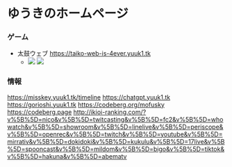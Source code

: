# ゆうきのホームページ

### ゲーム
- 太鼓ウェブ https://taiko-web-is-4ever.yuuk1.tk
    - ![](https://badgen.net/uptime-robot/status/m794076910-3b2cafc4b1e16f56a6094840?label=%E5%A4%AA%E9%BC%93%E3%82%A6%E3%82%A7%E3%83%96&cache=300) ![](https://badgen.net/uptime-robot/month/m794076910-3b2cafc4b1e16f56a6094840?label=%E5%A4%AA%E9%BC%93%E3%82%A6%E3%82%A7%E3%83%96&cache=3600)

### 情報
https://misskey.yuuk1.tk/timeline https://chatgpt.yuuk1.tk https://gorioshi.yuuk1.tk https://codeberg.org/mofusky https://codeberg.page http://ikioi-ranking.com/?v%5B%5D=nico&v%5B%5D=twitcasting&v%5B%5D=fc2&v%5B%5D=whowatch&v%5B%5D=showroom&v%5B%5D=linelive&v%5B%5D=periscope&v%5B%5D=openrec&v%5B%5D=twitch&v%5B%5D=youtube&v%5B%5D=mirrativ&v%5B%5D=dokidoki&v%5B%5D=kukulu&v%5B%5D=17live&v%5B%5D=spooncast&v%5B%5D=mildom&v%5B%5D=bigo&v%5B%5D=tiktok&v%5B%5D=hakuna&v%5B%5D=abematv
